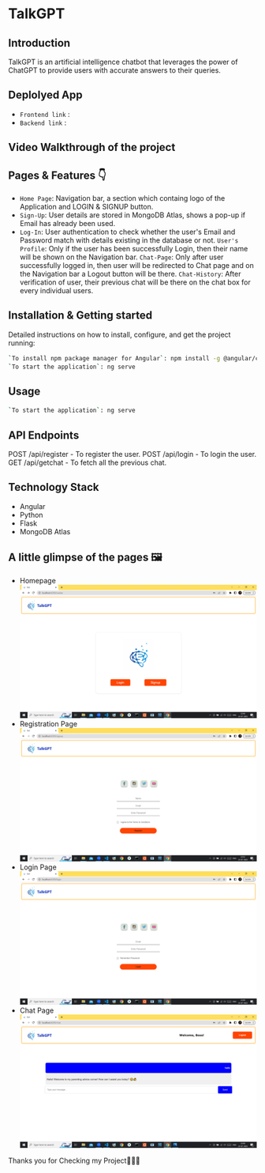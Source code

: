 # TalkGPT

## Introduction

TalkGPT is an artificial intelligence chatbot that leverages the power of ChatGPT to provide users with accurate answers to their queries.

## Deplolyed App

- `Frontend link` :
- `Backend link` :

## Video Walkthrough of the project

## Pages & Features 👇

- `Home Page`: Navigation bar, a section which containg logo of the Application and LOGIN & SIGNUP button.
- `Sign-Up`: User details are stored in MongoDB Atlas, shows a pop-up if Email has already been used.
- `Log-In`: User authentication to check whether the user's Email and Password match with details existing in the database or not.
  `User's Profile`: Only if the user has been successfully Login, then their name will be shown on the Navigation bar.
  `Chat-Page`: Only after user successfully logged in, then user will be redirected to Chat page and on the Navigation bar a Logout button will be there.
  `Chat-History`: After verification of user, their previous chat will be there on the chat box for every individual users.

## Installation & Getting started

Detailed instructions on how to install, configure, and get the project running:

```bash
`To install npm package manager for Angular`: npm install -g @angular/cli
`To start the application`: ng serve
```

## Usage

```bash
`To start the application`: ng serve
```

## API Endpoints

POST /api/register - To register the user.
POST /api/login - To login the user.
GET /api/getchat - To fetch all the previous chat.

## Technology Stack

- Angular
- Python
- Flask
- MongoDB Atlas

## A little glimpse of the pages 🖼️

- Homepage
  ![Alt text](Homepage.png)
- Registration Page
  ![Alt text](Register_page.png)
- Login Page
  ![Alt text](Login_page.png)
- Chat Page
  ![Alt text](Chat_page.png)

Thanks you for Checking my Project🙏🏻😇
